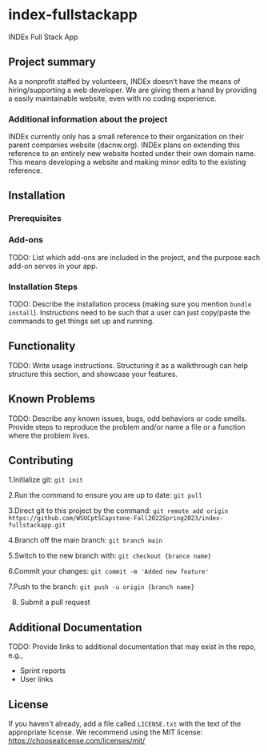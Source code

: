 # index-fullstackapp

INDEx Full Stack App

## Project summary

 As a nonprofit staffed by volunteers, INDEx doesn’t have the means of hiring/supporting a web developer. We are giving them a hand by providing a easily maintainable website, even with no coding experience. 

### Additional information about the project

INDEx currently only has a small reference to their organization on their parent companies website (dacnw.org). INDEx plans on extending this reference to an entirely new website hosted under their own domain name. This means developing a website and making minor edits to the existing reference. 

## Installation

### Prerequisites



### Add-ons

TODO: List which add-ons are included in the project, and the purpose each add-on serves in your app.

### Installation Steps

TODO: Describe the installation process (making sure you mention `bundle install`).
Instructions need to be such that a user can just copy/paste the commands to get things set up and running. 


## Functionality

TODO: Write usage instructions. Structuring it as a walkthrough can help structure this section,
and showcase your features.


## Known Problems

TODO: Describe any known issues, bugs, odd behaviors or code smells. 
Provide steps to reproduce the problem and/or name a file or a function where the problem lives.


## Contributing
1.Initialize git: `git init`

2.Run the command to ensure you are up to date: `git pull`

3.Direct git to this project by the command: `git remote add origin https://github.com/WSUCptSCapstone-Fall2022Spring2023/index-fullstackapp.git`

4.Branch off the main branch: `git branch main`

5.Switch to the new branch with: `git checkout {brance name}`

6.Commit your changes: `git commit -m 'Added new feature'`

7.Push to the branch: `git push -u origin {branch name}`

8. Submit a pull request

## Additional Documentation

TODO: Provide links to additional documentation that may exist in the repo, e.g.,
  * Sprint reports
  * User links

## License

If you haven't already, add a file called `LICENSE.txt` with the text of the appropriate license.
We recommend using the MIT license: <https://choosealicense.com/licenses/mit/>
